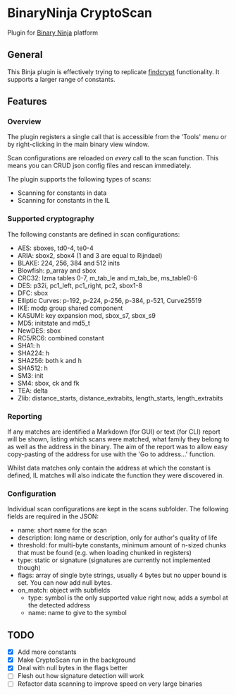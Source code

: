 BinaryNinja CryptoScan
======================
Plugin for [Binary Ninja](https://binary.ninja/) platform

## General
This Binja plugin is effectively trying to replicate [findcrypt](https://github.com/you0708/ida/tree/master/idapython_tools/findcrypt) functionality. It supports a larger range of constants.

## Features
### Overview
The plugin registers a single call that is accessible from the 'Tools' menu or by right-clicking in the main binary view window. 

Scan configurations are reloaded on _every_ call to the scan function. This means you can CRUD json config files and rescan immediately. 

The plugin supports the following types of scans:

 - Scanning for constants in data 
 - Scanning for constants in the IL 

### Supported cryptography

The following constants are defined in scan configurations:

 - AES: sboxes, td0-4, te0-4
 - ARIA: sbox2, sbox4 (1 and 3 are equal to Rijndael)
 - BLAKE: 224, 256, 384 and 512 inits 
 - Blowfish: p_array and sbox
 - CRC32: lzma tables 0-7, m_tab_le and m_tab_be, ms_table0-6
 - DES: p32i, pc1_left, pc1_right, pc2, sbox1-8
 - DFC: sbox
 - Elliptic Curves: p-192, p-224, p-256, p-384, p-521, Curve25519
 - IKE: modp group shared component
 - KASUMI: key expansion mod, sbox_s7, sbox_s9
 - MD5: initstate and md5_t
 - NewDES: sbox
 - RC5/RC6: combined constant
 - SHA1: h
 - SHA224: h
 - SHA256: both k and h 
 - SHA512: h
 - SM3: init
 - SM4: sbox, ck and fk
 - TEA: delta
 - Zlib: distance_starts, distance_extrabits, length_starts, length_extrabits

### Reporting
If any matches are identified a Markdown (for GUI) or text (for CLI) report will be shown, listing which scans were matched, what family they belong to as well as the address in the binary.
The aim of the report was to allow easy copy-pasting of the address for use with the 'Go to address...' function. 

Whilst data matches only contain the address at which the constant is defined, IL matches will also indicate the function they were discovered in.

### Configuration
Individual scan configurations are kept in the scans subfolder. The following fields are required in the JSON:

 - name: short name for the scan
 - description: long name or description, only for author's quality of life 
 - threshold: for multi-byte constants, minimum amount of n-sized chunks that must be found (e.g. when loading chunked in registers) 
 - type: static or signature (signatures are currently not implemented though)
 - flags: array of single byte strings, usually 4 bytes but no upper bound is set. You can now add null bytes. 
 - on_match: object with subfields
   - type: symbol is the only supported value right now, adds a symbol at the detected address
   - name: name to give to the symbol

## TODO
- [x] Add more constants 
- [x] Make CryptoScan run in the background
- [x] Deal with null bytes in the flags better
- [ ] Flesh out how signature detection will work
- [ ] Refactor data scanning to improve speed on very large binaries 
